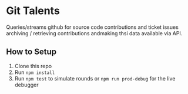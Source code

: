 # Git Talents

Queries/streams github for source code contributions and ticket issues archiving / retrieving contributions andmaking thsi data available via API.

## How to Setup

1. Clone this repo
2. Run `npm install`
3. Run `npm test` to simulate rounds or `npm run prod-debug` for the live debugger